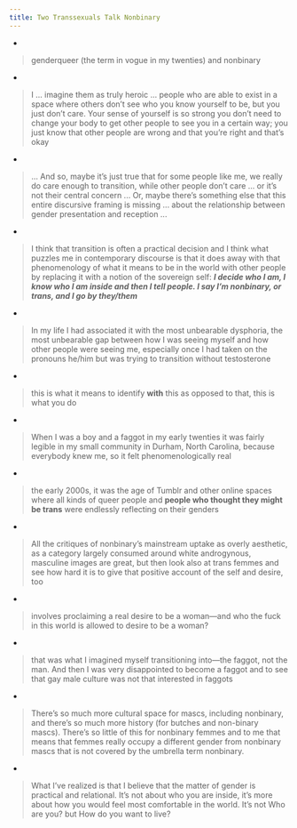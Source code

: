 ```yaml
---
title: Two Transsexuals Talk Nonbinary
---
```


-
> genderqueer (the term in vogue in my twenties) and nonbinary
-
> I ... imagine them as truly heroic ... people who are able to exist in a space where others don’t see who you know yourself to be, but you just don’t care. Your sense of yourself is so strong you don’t need to change your body to get other people to see you in a certain way; you just know that other people are wrong and that you’re right and that’s okay
  -
> ... And so, maybe it’s just true that for some people like me, we really do care enough to transition, while other people don’t care ... or it’s not their central concern ... Or, maybe there’s something else that this entire discursive framing is missing ... about the relationship between gender presentation and reception ...
  - 
> I think that transition is often a practical decision and I think what puzzles me in contemporary discourse is that it does away with that phenomenology of what it means to be in the world with other people by replacing it with a notion of the sovereign self: ***I decide who I am, I know who I am inside and then I tell people. I say I’m nonbinary, or trans, and I go by they/them***
- 
> In my life I had associated it with the most unbearable dysphoria, the most unbearable gap between how I was seeing myself and how other people were seeing me, especially once I had taken on the pronouns he/him but was trying to transition without testosterone
- 
> this is what it means to identify **with** this as opposed to that, this is what you do
- 
> When I was a boy and a faggot in my early twenties it was fairly legible in my small community in Durham, North Carolina, because everybody knew me, so it felt phenomenologically real
- 
> the early 2000s, it was the age of Tumblr and other online spaces where all kinds of queer people and **people who thought they might be trans** were endlessly reflecting on their genders
- 
> All the critiques of nonbinary’s mainstream uptake as overly aesthetic, as a category largely consumed around white androgynous, masculine images are great, but then look also at trans femmes and see how hard it is to give that positive account of the self and desire, too
- 
> involves proclaiming a real desire to be a woman—and who the fuck in this world is allowed to desire to be a woman?
- 
> that was what I imagined myself transitioning into—the faggot, not the man. And then I was very disappointed to become a faggot and to see that gay male culture was not that interested in faggots
- 
> There’s so much more cultural space for mascs, including nonbinary, and there’s so much more history (for butches and non-binary mascs). There’s so little of this for nonbinary femmes and to me that means that femmes really occupy a different gender from nonbinary mascs that is not covered by the umbrella term nonbinary.
- 
> What I’ve realized is that I believe that the matter of gender is practical and relational. It’s not about who you are inside, it’s more about how you would feel most comfortable in the world. It’s not Who are you? but How do you want to live?

